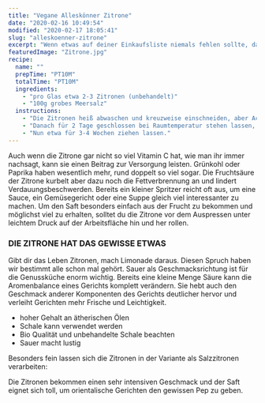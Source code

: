 ```yaml
---
title: "Vegane Alleskönner Zitrone"
date: "2020-02-16 10:49:54"
modified: "2020-02-17 18:05:41"
slug: "alleskoenner-zitrone"
excerpt: "Wenn etwas auf deiner Einkaufsliste niemals fehlen sollte, dann ist es die Zitrone. Sie besticht nicht nur durch ihren frischen, spritzigen Kick, den sie Gerichten verleiht. In ihr steckt noch viel mehr. "
featuredImage: "Zitrone.jpg"
recipe:
  name: ""
  prepTime: "PT10M"
  totalTime: "PT10M"
  ingredients:
    - "pro Glas etwa 2-3 Zitronen (unbehandelt)"
    - "100g grobes Meersalz"
  instructions:
    - "Die Zitronen heiß abwaschen und kreuzweise einschneiden, aber Achtung nicht durchschneiden. Mit dem groben Meersalz bestreuen und in ein Einmachglas drücken. So viele Zitronen in das Glas drücken, wie möglich und den freien Raum mit Salz auffüllen."
    - "Danach für 2 Tage geschlossen bei Raumtemperatur stehen lassen, bis sich Saft gebildet hat. Nun das Glas aufschrauben und mit Salz auffüllen, bis die Zitronen wieder bedeckt sind."
    - "Nun etwa für 3-4 Wochen ziehen lassen."
---
```


Auch wenn die Zitrone gar nicht so viel Vitamin C hat, wie man ihr immer nachsagt, kann sie einen Beitrag zur Versorgung leisten. Grünkohl oder Paprika haben wesentlich mehr, rund doppelt so viel sogar. Die Fruchtsäure der Zitrone kurbelt aber dazu noch die Fettverbrennung an und lindert Verdauungsbeschwerden. Bereits ein kleiner Spritzer reicht oft aus, um eine Sauce, ein Gemüsegericht oder eine Suppe gleich viel interessanter zu machen. Um den Saft besonders einfach aus der Frucht zu bekommen und möglichst viel zu erhalten, solltet du die Zitrone vor dem Auspressen unter leichtem Druck auf der Arbeitsfläche hin und her rollen.

### **DIE ZITRONE HAT DAS GEWISSE ETWAS** 

Gibt dir das Leben Zitronen, mach Limonade daraus. Diesen Spruch haben wir bestimmt alle schon mal gehört. Sauer als Geschmacksrichtung ist für die Genussküche enorm wichtig. Bereits eine kleine Menge Säure kann die Aromenbalance eines Gerichts komplett verändern. Sie hebt auch den Geschmack anderer Komponenten des Gerichts deutlicher hervor und verleiht Gerichten mehr Frische und Leichtigkeit.

*   hoher Gehalt an ätherischen Ölen
*   Schale kann verwendet werden
*   Bio Qualität und unbehandelte Schale beachten
*   Sauer macht lustig

Besonders fein lassen sich die Zitronen in der Variante als Salzzitronen verarbeiten:

Die Zitronen bekommen einen sehr intensiven Geschmack und der Saft eignet sich toll, um orientalische Gerichten den gewissen Pep zu geben.